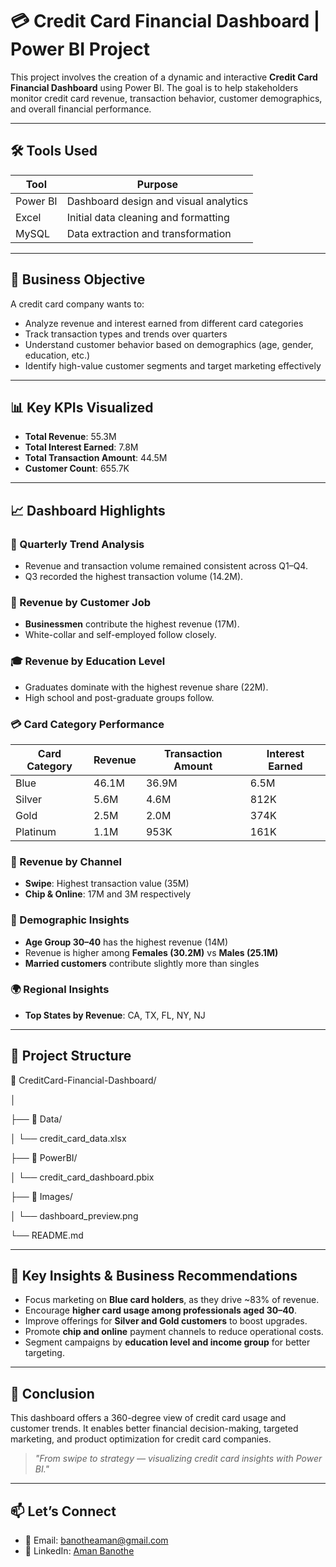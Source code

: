 # 💳 Credit Card Financial Dashboard | Power BI Project

This project involves the creation of a dynamic and interactive **Credit Card Financial Dashboard** using Power BI. The goal is to help stakeholders monitor credit card revenue, transaction behavior, customer demographics, and overall financial performance.

---

## 🛠️ Tools Used

| Tool     | Purpose                               |
|----------|----------------------------------------|
| Power BI | Dashboard design and visual analytics  |
| Excel    | Initial data cleaning and formatting   |
| MySQL    | Data extraction and transformation   |

---

## 🎯 Business Objective

A credit card company wants to:
- Analyze revenue and interest earned from different card categories
- Track transaction types and trends over quarters
- Understand customer behavior based on demographics (age, gender, education, etc.)
- Identify high-value customer segments and target marketing effectively

---

## 📊 Key KPIs Visualized

- **Total Revenue**: 55.3M  
- **Total Interest Earned**: 7.8M  
- **Total Transaction Amount**: 44.5M  
- **Customer Count**: 655.7K  

---

## 📈 Dashboard Highlights

### 📆 Quarterly Trend Analysis
- Revenue and transaction volume remained consistent across Q1–Q4.
- Q3 recorded the highest transaction volume (14.2M).

### 💼 Revenue by Customer Job
- **Businessmen** contribute the highest revenue (17M).
- White-collar and self-employed follow closely.

### 🎓 Revenue by Education Level
- Graduates dominate with the highest revenue share (22M).
- High school and post-graduate groups follow.

### 💳 Card Category Performance
| Card Category | Revenue     | Transaction Amount | Interest Earned |
|---------------|-------------|---------------------|------------------|
| Blue          | 46.1M       | 36.9M               | 6.5M             |
| Silver        | 5.6M        | 4.6M                | 812K             |
| Gold          | 2.5M        | 2.0M                | 374K             |
| Platinum      | 1.1M        | 953K                | 161K             |

### 📍 Revenue by Channel
- **Swipe**: Highest transaction value (35M)
- **Chip & Online**: 17M and 3M respectively

### 👥 Demographic Insights
- **Age Group 30–40** has the highest revenue (14M)
- Revenue is higher among **Females (30.2M)** vs **Males (25.1M)**
- **Married customers** contribute slightly more than singles

### 🌍 Regional Insights
- **Top States by Revenue**: CA, TX, FL, NY, NJ

---

## 📁 Project Structure

📁 CreditCard-Financial-Dashboard/

│

├── 📂 Data/

│ └── credit_card_data.xlsx

├── 📂 PowerBI/

│ └── credit_card_dashboard.pbix

├── 📂 Images/

│ └── dashboard_preview.png

└── README.md


---

## 🧠 Key Insights & Business Recommendations

- Focus marketing on **Blue card holders**, as they drive ~83% of revenue.
- Encourage **higher card usage among professionals aged 30–40**.
- Improve offerings for **Silver and Gold customers** to boost upgrades.
- Promote **chip and online** payment channels to reduce operational costs.
- Segment campaigns by **education level and income group** for better targeting.

---

## 📌 Conclusion

This dashboard offers a 360-degree view of credit card usage and customer trends. It enables better financial decision-making, targeted marketing, and product optimization for credit card companies.

> *"From swipe to strategy — visualizing credit card insights with Power BI."*

---

## 📫 Let’s Connect

- 📧 Email: banotheaman@gmail.com  
- 💼 LinkedIn: [Aman Banothe](https://www.linkedin.com/in/aman-banothe-5174ba223/)

